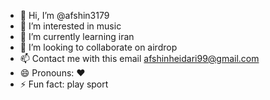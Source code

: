 - 👋 Hi, I’m @afshin3179
- 👀 I’m interested in music
- 🌱 I’m currently learning iran
- 💞️ I’m looking to collaborate on airdrop
- 📫 Contact me with this email afshinheidari99@gmail.com
- 😄 Pronouns: ❤️
- ⚡ Fun fact: play sport

<!---
afshin3179/afshin3179 is a ✨ special ✨ repository because its `README.md` (this file) appears on your GitHub profile.
You can click the Preview link to take a look at your changes.
--->
